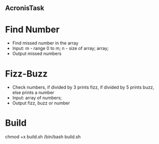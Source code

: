 ## AcronisTask
# Find Number
- Find missed number in the array 
- Input: m - range 0 to m; n - size of array; array;
- Output missed numbers
# Fizz-Buzz
- Check numbers, if divided by 3 prints fizz, if divided by 5 prints buzz, else prints a number
- Input: array of numbers;
- Output fizz, buzz or number
# Build
chmod +x build.sh
/bin/bash build.sh
